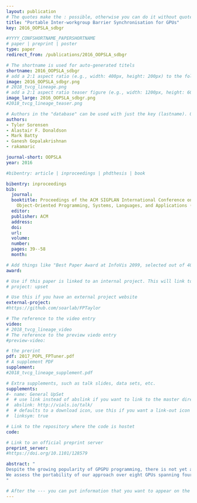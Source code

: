 ```yaml
---
layout: publication
# The quotes make the : possible, otherwise you can do it without quotes
title: "Portable Inter-workgroup Barrier Synchronisation for GPUs"
key: 2016_OOPSLA_sdbgr

#YYYY_CONFSHORTNAME_PAPERSHORTNAME
# paper | preprint | poster
type: paper
redirect_from: /publications/2016_OOPSLA_sdbgr

# The shortname is used for auto-generated titels
shortname: 2016_OOPSLA_sdbgr
# add a 2:1 aspect ratio (e.g., width: 400px, height: 200px) to the folder /assets/images/papers/
image: 2016_OOPSLA_sdbgr.png
# 2018_tvcg_lineage.png
# add a 2:1 aspect ratio teaser figure (e.g., width: 1200px, height: 600px) to the folder /assets/images/papers/
image_large: 2016_OOPSLA_sdbgr.png
#2018_tvcg_lineage_teaser.png

# Authors in the "database" can be used with just the key (lastname). Others can be written properly.
authors:
- Tyler Sorensen
- Alastair F. Donaldson
- Mark Batty
- Ganesh Gopalakrishnan
- rakamaric

journal-short: OOPSLA
year: 2016

#bibentry: article | inproceedings | phdthesis | book

bibentry: inproceedings
bib:
  journal:
  booktitle: Proceedings of the ACM SIGPLAN International Conference on
    Object-Oriented Programming, Systems, Languages, and Applications (OOPSLA)
  editor:
  publisher: ACM
  address: 
  doi:
  url: 
  volume:
  number: 
  pages: 39--58
  month: 

# Add things like "Best Paper Award at InfoVis 2099, selected out of 4000 submissions"
award:

# Use if this paper is linked to an internal project. This will link to the project site
# project: upset

# Use this if you have an external project website
external-project:
#https://github.com/soarlab/FPTaylor

# The reference to the video entry
video:
# 2018_tvcg_lineage_video
# The reference to the preview viedo entry
#preview-video:

# the prerint
pdf: 2017_POPL_FPTuner.pdf
# A supplement PDF
supplement: 
#2018_tvcg_lineage_supplement.pdf

# Extra supplements, such as talk slides, data sets, etc.
supplements:
#- name: General UpSet
#  # use link instead of abslink if you want to link to the master directory
#  abslink: http://vials.io/talk/
#  # defaults to a download icon, use this if you want a link-out icon
#  linksym: true

# Link to the repository where the code is hostet
code: 

# Link to an official preprint server
preprint_server: 
#https://doi.org/10.1101/128579

abstract: "
Despite the growing popularity of GPGPU programming, there is not yet a portable and formally-specified barrier that one can use to synchronise across workgroups. Moreover, the occupancy-bound execution model of GPUs breaks assumptions inherent in traditional software execution barriers, exposing them to deadlock. We present an occupancy discovery protocol that dynamically discovers a safe estimate of the occupancy for a given GPU and kernel, allowing for a starvation-free (and hence, deadlock-free) inter-workgroup barrier by restricting the number of workgroups according to this estimate. We implement this idea by adapting an existing, previously non-portable, GPU inter-workgroup barrier to use OpenCL 2.0 atomic operations, and prove that the barrier meets its natural specification in terms of synchronisation.
We assess the portability of our approach over eight GPUs spanning four vendors, comparing the performance of our method against alternative methods. Our key findings include: (1) the recall of our discovery protocol is nearly 100%; (2) runtime comparisons vary substantially across GPUs and applications; and (3) our method provides portable and safe inter-workgroup synchronisation across the applications we study.
"

# After the --- you can put information that you want to appear on the website using markdown formatting or HTML. A good example are acknowledgements, extra references, an erratum, etc.
---
```

